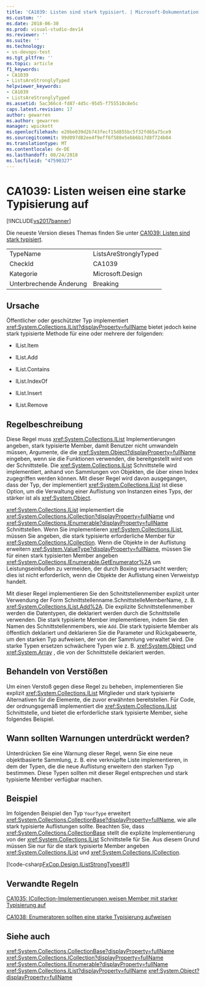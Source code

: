 ```yaml
---
title: 'CA1039: Listen sind stark typisiert. | Microsoft-Dokumentation'
ms.custom: ''
ms.date: 2018-06-30
ms.prod: visual-studio-dev14
ms.reviewer: ''
ms.suite: ''
ms.technology:
- vs-devops-test
ms.tgt_pltfrm: ''
ms.topic: article
f1_keywords:
- CA1039
- ListsAreStronglyTyped
helpviewer_keywords:
- CA1039
- ListsAreStronglyTyped
ms.assetid: 5ac366c4-fd87-4d5c-95d5-f755510c8e5c
caps.latest.revision: 17
author: gewarren
ms.author: gewarren
manager: wpickett
ms.openlocfilehash: e20be039d2b743fecf15d855bc5f32fd65a75ce9
ms.sourcegitcommit: 99d097d82ee4f9eff6f588e5ebb6b17d8f724b04
ms.translationtype: MT
ms.contentlocale: de-DE
ms.lasthandoff: 08/24/2018
ms.locfileid: "47590327"
---
```

# <a name="ca1039-lists-are-strongly-typed"></a>CA1039: Listen weisen eine starke Typisierung auf
[!INCLUDE[vs2017banner](../includes/vs2017banner.md)]

Die neueste Version dieses Themas finden Sie unter [CA1039: Listen sind stark typisiert](https://docs.microsoft.com/visualstudio/code-quality/ca1039-lists-are-strongly-typed).

|||
|-|-|
|TypeName|ListsAreStronglyTyped|
|CheckId|CA1039|
|Kategorie|Microsoft.Design|
|Unterbrechende Änderung|Breaking|

## <a name="cause"></a>Ursache
 Öffentlicher oder geschützter Typ implementiert <xref:System.Collections.IList?displayProperty=fullName> bietet jedoch keine stark typisierte Methode für eine oder mehrere der folgenden:

-   IList.Item

-   IList.Add

-   IList.Contains

-   IList.IndexOf

-   IList.Insert

-   IList.Remove

## <a name="rule-description"></a>Regelbeschreibung
 Diese Regel muss <xref:System.Collections.IList> Implementierungen angeben, stark typisierte Member, damit Benutzer nicht umwandeln müssen, Argumente, die die <xref:System.Object?displayProperty=fullName> eingeben, wenn sie die Funktionen verwenden, die bereitgestellt wird von der Schnittstelle. Die <xref:System.Collections.IList> Schnittstelle wird implementiert, anhand von Sammlungen von Objekten, die über einen Index zugegriffen werden können. Mit dieser Regel wird davon ausgegangen, dass der Typ, der implementiert <xref:System.Collections.IList> ist diese Option, um die Verwaltung einer Auflistung von Instanzen eines Typs, der stärker ist als <xref:System.Object>.

 <xref:System.Collections.IList> implementiert die <xref:System.Collections.ICollection?displayProperty=fullName> und <xref:System.Collections.IEnumerable?displayProperty=fullName> Schnittstellen. Wenn Sie implementieren <xref:System.Collections.IList>, müssen Sie angeben, die stark typisierte erforderliche Member für <xref:System.Collections.ICollection>. Wenn die Objekte in der Auflistung erweitern <xref:System.ValueType?displayProperty=fullName>, müssen Sie für einen stark typisierten Member angeben <xref:System.Collections.IEnumerable.GetEnumerator%2A> um Leistungseinbußen zu vermeiden, der durch Boxing verursacht werden; dies ist nicht erforderlich, wenn die Objekte der Auflistung einen Verweistyp handelt.

 Mit dieser Regel implementieren Sie den Schnittstellenmember explizit unter Verwendung der Form Schnittstellenname.SchnittstelleMemberName, z. B. <xref:System.Collections.IList.Add%2A>. Die explizite Schnittstellenmember werden die Datentypen, die deklariert werden durch die Schnittstelle verwenden. Die stark typisierte Member implementieren, indem Sie den Namen des Schnittstellenmembers, wie `Add`. Die stark typisierte Member als öffentlich deklariert und deklarieren Sie die Parameter und Rückgabewerte, um den starken Typ aufweisen, der von der Sammlung verwaltet wird. Die starke Typen ersetzen schwächere Typen wie z. B. <xref:System.Object> und <xref:System.Array> , die von der Schnittstelle deklariert werden.

## <a name="how-to-fix-violations"></a>Behandeln von Verstößen
 Um einen Verstoß gegen diese Regel zu beheben, implementieren Sie explizit <xref:System.Collections.IList> Mitglieder und stark typisierte Alternativen für die Elemente, die zuvor erwähnten bereitstellen. Für Code, der ordnungsgemäß implementiert die <xref:System.Collections.IList> Schnittstelle, und bietet die erforderliche stark typisierte Member, siehe folgendes Beispiel.

## <a name="when-to-suppress-warnings"></a>Wann sollten Warnungen unterdrückt werden?
 Unterdrücken Sie eine Warnung dieser Regel, wenn Sie eine neue objektbasierte Sammlung, z. B. eine verknüpfte Liste implementieren, in dem der Typen, die die neue Auflistung erweitern den starken Typ bestimmen. Diese Typen sollten mit dieser Regel entsprechen und stark typisierte Member verfügbar machen.

## <a name="example"></a>Beispiel
 Im folgenden Beispiel den Typ `YourType` erweitert <xref:System.Collections.CollectionBase?displayProperty=fullName>, wie alle stark typisierte Auflistungen sollte. Beachten Sie, dass <xref:System.Collections.CollectionBase> stellt die explizite Implementierung von der <xref:System.Collections.IList> Schnittstelle für Sie. Aus diesem Grund müssen Sie nur für die stark typisierte Member angeben <xref:System.Collections.IList> und <xref:System.Collections.ICollection>.

 [!code-csharp[FxCop.Design.IListStrongTypes#1](../snippets/csharp/VS_Snippets_CodeAnalysis/FxCop.Design.IListStrongTypes/cs/FxCop.Design.IListStrongTypes.cs#1)]

## <a name="related-rules"></a>Verwandte Regeln
 [CA1035: ICollection-Implementierungen weisen Member mit starker Typisierung auf](../code-quality/ca1035-icollection-implementations-have-strongly-typed-members.md)

 [CA1038: Enumeratoren sollten eine starke Typisierung aufweisen](../code-quality/ca1038-enumerators-should-be-strongly-typed.md)

## <a name="see-also"></a>Siehe auch
 <xref:System.Collections.CollectionBase?displayProperty=fullName> <xref:System.Collections.ICollection?displayProperty=fullName>
 <xref:System.Collections.IEnumerable?displayProperty=fullName>
 <xref:System.Collections.IList?displayProperty=fullName>
 <xref:System.Object?displayProperty=fullName>



